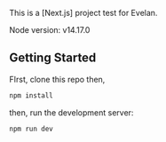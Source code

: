 This is a [Next.js] project test for Evelan.

Node version: v14.17.0

## Getting Started

FIrst, clone this repo then,

```bash
npm install
```

then, run the development server:

```bash
npm run dev
```
